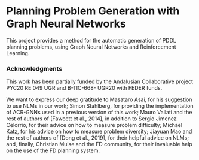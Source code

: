 # Planning Problem Generation with Graph Neural Networks

This project provides a method for the automatic generation of PDDL planning problems, using Graph Neural 
Networks and Reinforcement Learning.

### Acknowledgments

This work has been partially funded by the Andalusian Collaborative project PYC20 RE 049 UGR and B-TIC-668- UGR20 with FEDER funds.

We want to express our deep gratitude to Masataro Asai, for his suggestion to use NLMs in our work; Simon Stahlberg, for providing the implementation of ACR-GNNs used in a previous version of this work; Mauro Vallati and the rest of authors of [Fawcett et al., 2014], in addition to Sergio Jimenez Celorrio, for their advice on how to measure problem difficulty; Michael Katz, for his advice on how to measure problem diversity; Jiayuan Mao and the rest of authors of [Dong et al., 2019], for their helpful advice on NLMs; and, finally, Christian Muise and the FD community, for their invaluable help on the use of the FD planning system.